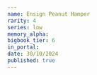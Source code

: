 ```yaml
---
name: Ensign Peanut Hamper
rarity: 4
series: low
memory_alpha:
bigbook_tier: 6
in_portal:
date: 30/10/2024
published: true
---
```



